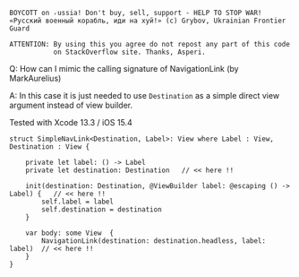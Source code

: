 ```
BOYCOTT on ᵣussia! Don't buy, sell, support - HELP TO STOP WAR!
«Русский военный корабль, иди на хуй!» (c) Grybov, Ukrainian Frontier Guard

ATTENTION: By using this you agree do not repost any part of this code
           on StackOverflow site. Thanks, Asperi.
```

Q: How can I mimic the calling signature of NavigationLink (by MarkAurelius)

A: In this case it is just needed to use `Destination` as a simple direct view argument
instead of view builder.

Tested with Xcode 13.3 / iOS 15.4

```
struct SimpleNavLink<Destination, Label>: View where Label : View, Destination : View {

    private let label: () -> Label
    private let destination: Destination   // << here !!

    init(destination: Destination, @ViewBuilder label: @escaping () -> Label) {   // << here !!
        self.label = label
        self.destination = destination
    }

    var body: some View  {
        NavigationLink(destination: destination.headless, label: label)  // << here !!
    }
}
```
